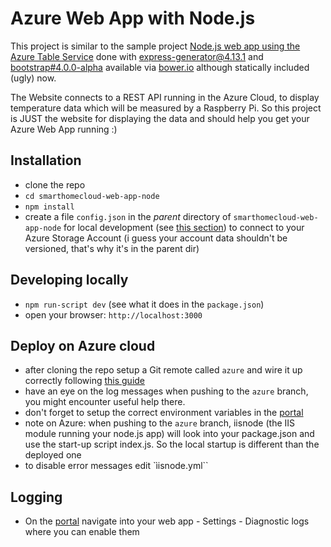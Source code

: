 # Azure Web App with Node.js

This project is similar to the sample project [Node.js web app using the Azure Table Service](https://azure.microsoft.com/en-us/documentation/articles/storage-nodejs-use-table-storage-web-site/) done with [express-generator@4.13.1](https://www.npmjs.com/package/express-generator) and [bootstrap#4.0.0-alpha](https://github.com/twbs/bootstrap) available via [bower.io](http://www.bower.io) although statically included (ugly) now.

The Website connects to a REST API running in the Azure Cloud, to display temperature data which will be measured by a Raspberry Pi. So this project is JUST the website for displaying the data and should help you get your Azure Web App running :)

## Installation

- clone the repo
- ``cd smarthomecloud-web-app-node``
- ``npm install`` 
- create a file ``config.json`` in the *parent* directory of ``smarthomecloud-web-app-node`` for local development (see [this section](https://azure.microsoft.com/en-us/documentation/articles/storage-nodejs-use-table-storage-web-site/#create-a-config-file)) to connect to your Azure Storage Account (i guess your account data shouldn't be versioned, that's why it's in the parent dir)

## Developing locally

- ``npm run-script dev`` (see what it does in the ``package.json``)
- open your browser: ``http://localhost:3000``

## Deploy on Azure cloud

- after cloning the repo setup a Git remote called ``azure`` and wire it up correctly following [this guide](https://azure.microsoft.com/en-us/documentation/articles/storage-nodejs-use-table-storage-web-site/#deploy-your-application-to-azure)
- have an eye on the log messages when pushing to the ``azure`` branch, you might encounter useful help there. 
- don't forget to setup the correct environment variables in the [portal](http://portal.azure.com)
- note on Azure: when pushing to the ``azure`` branch, iisnode (the IIS module running your node.js app) will look into your package.json and use the start-up script index.js. So the local startup is different than the deployed one
- to disable error messages edit `ìisnode.yml``


## Logging

- On the [portal](http://portal.azure.com) navigate into your web app - Settings - Diagnostic logs where you can enable them

